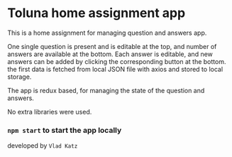 # Toluna home assignment app

This is a home assignment for managing question and answers app.

One single question is present and is editable at the top, and number of answers are available at the bottom.
Each answer is editable, and new answers can be added by clicking the corresponding button at the bottom.
the first data is fetched from local JSON file with axios and stored to local storage.

The app is redux based, for managing the state of the question and answers.

No extra libraries were used.

### `npm start` to start the app locally

developed by `Vlad Katz`

